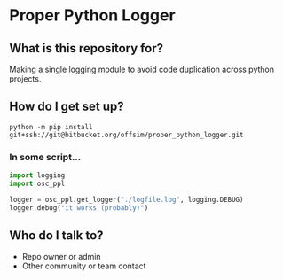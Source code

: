 # Proper Python Logger #

## What is this repository for? ###
Making a single logging module to avoid code duplication across python projects.

## How do I get set up? ###
`python -m pip install git+ssh://git@bitbucket.org/offsim/proper_python_logger.git`

### In some script...
```python
import logging
import osc_ppl

logger = osc_ppl.get_logger("./logfile.log", logging.DEBUG)
logger.debug("it works (probably)")
```


## Who do I talk to? ###
* Repo owner or admin
* Other community or team contact
